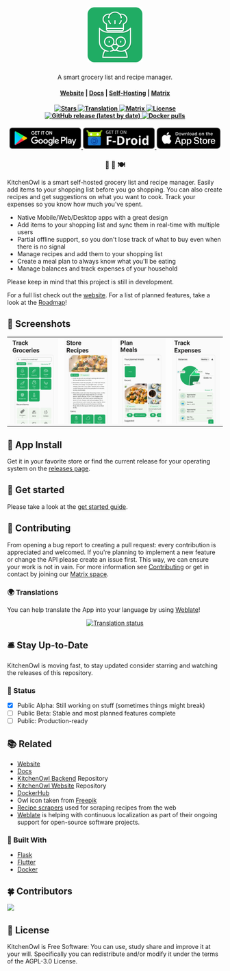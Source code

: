 <h1 align="center">
  <picture>
    <source media="(prefers-color-scheme: dark)" srcset="./docs/docs/img/icon.png">
    <img width="128" src="./docs/docs/img/logo.png" alt="KitchenOwl">
  </picture>
</h1>
<p align="center">
  <p align="center">A smart grocery list and recipe manager.</p>
</p>

<h4 align="center">
  <a href="https://kitchenowl.org">Website</a> |
  <a href="https://docs.kitchenowl.org">Docs</a> |
  <a href="https://docs.kitchenowl.org/self-hosting/">Self-Hosting</a> |
  <a href="https://matrix.to/#/#kitchenowl:matrix.org">Matrix</a>
</h4>

<h4 align="center">
  <a href="https://github.com/TomBursch/kitchenowl">
    <img alt="Stars" src="https://img.shields.io/github/stars/tombursch/kitchenowl" />
  </a>
  <a href="https://hosted.weblate.org/engage/kitchenowl/">
    <img alt="Translation" src="https://hosted.weblate.org/widgets/kitchenowl/-/kitchenowl/svg-badge.svg" />
  </a>
  <a href="https://matrix.to/#/#kitchenowl:matrix.org">
    <img alt="Matrix" src="https://img.shields.io/matrix/kitchenowl:matrix.org">
  </a>
  <a href="LICENSE">
    <img alt="License" src="https://img.shields.io/github/license/TomBursch/kitchenowl" />
  </a>
  <a href="https://github.com/TomBursch/kitchenowl/releases">
    <img alt="GitHub release (latest by date)" src="https://img.shields.io/github/v/release/tombursch/kitchenowl">
  </a>
  <a href="https://hub.docker.com/repository/docker/tombursch/kitchenowl">
    <img alt="Docker pulls" src="https://img.shields.io/docker/pulls/tombursch/kitchenowl" />
  </a>
</h4>

<div align="center">
  <a href='https://play.google.com/store/apps/details?id=com.tombursch.kitchenowl'>
    <img alt='Get it on Google Play' src='docs/docs/img/badges/playstore.png' height="50" />
  </a>
  <a href='https://f-droid.org/packages/com.tombursch.kitchenowl/'>
    <img alt='Get it on F-Droid' src='docs/docs/img/badges/f-droid.png' height="50"/>
  </a>
  <a href='https://apps.apple.com/app/kitchenowl/id1557453670'>
    <img alt='Get it on the AppStore' src='docs/docs/img/badges/appstore.png' height="50" />
  </a>
</div>

<h3 align="center">
 🍫 🥘 🍽
</h3>

KitchenOwl is a smart self-hosted grocery list and recipe manager. Easily add items to your shopping list before you go shopping. You can also create recipes and get suggestions on what you want to cook. Track your expenses so you know how much you've spent.

- Native Mobile/Web/Desktop apps with a great design
- Add items to your shopping list and sync them in real-time with multiple users
- Partial offline support, so you don't lose track of what to buy even when there is no signal
- Manage recipes and add them to your shopping list
- Create a meal plan to always know what you'll be eating
- Manage balances and track expenses of your household

Please keep in mind that this project is still in development.

For a full list check out the [website](https://kitchenowl.org). For a list of planned features, take a look at the [Roadmap](https://github.com/users/TomBursch/projects/1)!

## 📱 Screenshots

<table>
  <tr>
    <td><img alt="Groceries page" src="metadata/en-US/images/phoneScreenshots/groceries.png"/></td>
    <td><img alt="Recipe page" src="metadata/en-US/images/phoneScreenshots/recipe.png"/></td>
    <td><img alt="Plan page" src="metadata/en-US/images/phoneScreenshots/plan.png"/></td>
    <td><img alt="Expense page" src="metadata/en-US/images/phoneScreenshots/expenses.png"/></td>
   </tr>
</table>

## 🤖 App Install

Get it in your favorite store or find the current release for your operating system on the [releases page](https://github.com/TomBursch/kitchenowl/releases).

## 🚀 Get started

Please take a look at the [get started guide](https://docs.kitchenowl.org/self-hosting/).

## 🙌 Contributing

From opening a bug report to creating a pull request: every contribution is appreciated and welcomed. If you're planning to implement a new feature or change the API please create an issue first. This way, we can ensure your work is not in vain.
For more information see [Contributing](CONTRIBUTING.md) or get in contact by joining our [Matrix space](https://matrix.to/#/#kitchenowl:matrix.org).

### 🌍 Translations

You can help translate the App into your language by using [Weblate](https://hosted.weblate.org/engage/kitchenowl/)!

<p align="center">
  <a href="https://hosted.weblate.org/engage/kitchenowl/">
    <img src="https://hosted.weblate.org/widgets/kitchenowl/-/kitchenowl/multi-auto.svg" alt="Translation status" />
  </a>
</p>

## 🛎️ Stay Up-to-Date

KitchenOwl is moving fast, to stay updated consider starring and watching the releases of this repository.

### 💬 Status

- [x] Public Alpha: Still working on stuff (sometimes things might break)
- [ ] Public Beta: Stable and most planned features complete
- [ ] Public: Production-ready

## 📚 Related

- [Website](https://kitchenowl.org)
- [Docs](https://docs.kitchenowl.org)
- [KitchenOwl Backend](https://github.com/TomBursch/kitchenowl-backend) Repository
- [KitchenOwl Website](https://github.com/TomBursch/kitchenowl-website) Repository
- [DockerHub](https://hub.docker.com/r/tombursch/kitchenowl)
- Owl icon taken from [Freepik](https://www.flaticon.com/authors/freepik)
- [Recipe scrapers](https://github.com/hhursev/recipe-scrapers) used for scraping recipes from the web
- [Weblate](https://weblate.org/) is helping with continuous localization as part of their ongoing support for open-source software projects.

### 🔨 Built With

- [Flask](https://flask.palletsprojects.com/)
- [Flutter](https://flutter.dev/)
- [Docker](https://docs.docker.com/)

## 🍀 Contributors

<a href="https://github.com/tombursch/KitchenOwl/graphs/contributors">
  <img src="https://contrib.rocks/image?repo=tombursch/KitchenOwl" />
</a>

## 📜 License

KitchenOwl is Free Software: You can use, study share and improve it at your will. Specifically you can redistribute and/or modify it under the terms of the AGPL-3.0 License.
